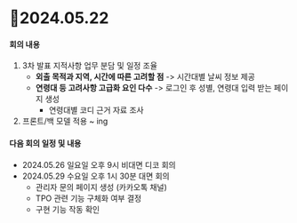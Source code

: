 # 📄2024.05.22

#### 회의 내용
1. 3차 발표 지적사항 업무 분담 및 일정 조율
   - **외출 목적과 지역, 시간에 따른 고려할 점**
     -> 시간대별 날씨 정보 제공
   - **연령대 등 고려사항 고급화 요인 다수**
     -> 로그인 후 성별, 연령대 입력 받는 페이지 생성
     - 연령대별 코디 근거 자료 조사
2. 프론트/백 모델 적용 ~ ing

#### 다음 회의 일정 및 내용
- 2024.05.26 일요일 오후 9시 비대면 디코 회의
- 2024.05.29 수요일 오후 1시 30분 대면 회의
  - 관리자 문의 페이지 생성 (카카오톡 채널)
  - TPO 관련 기능 구체화 여부 결정
  - 구현 기능 작동 확인
